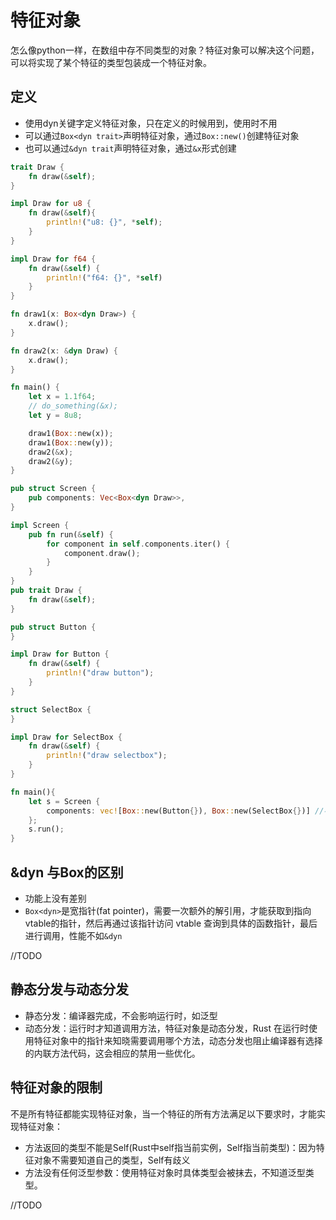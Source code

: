 # 特征对象

怎么像python一样，在数组中存不同类型的对象？特征对象可以解决这个问题，可以将实现了某个特征的类型包装成一个特征对象。

## 定义

- 使用dyn关键字定义特征对象，只在定义的时候用到，使用时不用
- 可以通过`Box<dyn trait>`声明特征对象，通过`Box::new()`创建特征对象
- 也可以通过`&dyn trait`声明特征对象，通过`&x`形式创建

```rust
trait Draw {
    fn draw(&self); 
}

impl Draw for u8 {
    fn draw(&self){
        println!("u8: {}", *self);
    } 
}

impl Draw for f64 {
    fn draw(&self) {
        println!("f64: {}", *self) 
    } 
}

fn draw1(x: Box<dyn Draw>) {
    x.draw();
}

fn draw2(x: &dyn Draw) {
    x.draw();
}

fn main() {
    let x = 1.1f64;
    // do_something(&x);
    let y = 8u8;

    draw1(Box::new(x));
    draw1(Box::new(y));
    draw2(&x);
    draw2(&y);
}
```

```rust
pub struct Screen {
    pub components: Vec<Box<dyn Draw>>,
}

impl Screen {
    pub fn run(&self) {
        for component in self.components.iter() {
            component.draw();
        }
    }
}
pub trait Draw {
    fn draw(&self);
}

pub struct Button {
}

impl Draw for Button {
    fn draw(&self) {
        println!("draw button");
    }
}

struct SelectBox {
}

impl Draw for SelectBox {
    fn draw(&self) {
        println!("draw selectbox");
    }
}

fn main(){
    let s = Screen {
        components: vec![Box::new(Button{}), Box::new(SelectBox{})] //不同的类型
    };
    s.run();
}
```

## &dyn 与Box<dyn>的区别

- 功能上没有差别
- `Box<dyn>`是宽指针(fat pointer)，需要一次额外的解引用，才能获取到指向vtable的指针，然后再通过该指针访问 vtable 查询到具体的函数指针，最后进行调用，性能不如`&dyn`

//TODO

## 静态分发与动态分发

- 静态分发：编译器完成，不会影响运行时，如泛型
- 动态分发：运行时才知道调用方法，特征对象是动态分发，Rust 在运行时使用特征对象中的指针来知晓需要调用哪个方法，动态分发也阻止编译器有选择的内联方法代码，这会相应的禁用一些优化。

## 特征对象的限制

不是所有特征都能实现特征对象，当一个特征的所有方法满足以下要求时，才能实现特征对象：
- 方法返回的类型不能是Self(Rust中self指当前实例，Self指当前类型)：因为特征对象不需要知道自己的类型，Self有歧义
- 方法没有任何泛型参数：使用特征对象时具体类型会被抹去，不知道泛型类型。

//TODO